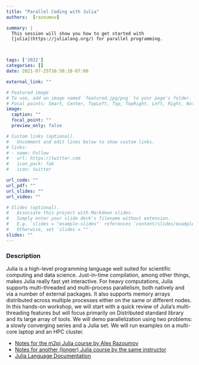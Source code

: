```yaml
---
title: "Parallel Coding with Julia"
authors:  [razoumov]

summary: | 
  This session will show you how to get started with
  [julia](https://julialang.org/) for parallel programming.



tags: ['2022']
categories: []
date: 2021-07-25T16:58:18-07:00

external_link: ""

# Featured image
# To use, add an image named `featured.jpg/png` to your page's folder.
# Focal points: Smart, Center, TopLeft, Top, TopRight, Left, Right, BottomLeft, Bottom, BottomRight.
image:
  caption: ""
  focal_point: ""
  preview_only: false

# Custom links (optional).
#   Uncomment and edit lines below to show custom links.
# links:
# - name: Follow
#   url: https://twitter.com
#   icon_pack: fab
#   icon: twitter

url_code: ""
url_pdf: ""
url_slides: ""
url_video: ""

# Slides (optional).
#   Associate this project with Markdown slides.
#   Simply enter your slide deck's filename without extension.
#   E.g. `slides = "example-slides"` references `content/slides/example-slides.md`.
#   Otherwise, set `slides = ""`.
slides: ""
---
```


### Description
Julia is a high-level programming language well suited for scientific computing
and data science. Just-in-time compilation, among other things, makes Julia
really fast yet interactive. For heavy computations, Julia supports
multi-threaded and multi-process parallelism, both natively and via a number of
external packages. It also supports memory arrays distributed across multiple
processes either on the same or different nodes. In this hands-on workshop, we
will start with a quick review of Julia’s multi-threading features but will
focus primarily on Distributed standard library and its large array of tools. We
will demo parallelization using two problems: a slowly converging series and a
Julia set. We will run examples on a multi-core laptop and an HPC cluster.


* [Notes for the m2pi Julia course by Alex Razoumov](https://rcmodules22.netlify.app/juliam2pi/julia20220715/)
* [Notes for another (longer) Julia
  course by the same instructor](https://rcmodules22.netlify.app/parallel_julia/)
* [Julia Language Documentation](https://docs.julialang.org/en/v1/)

  


